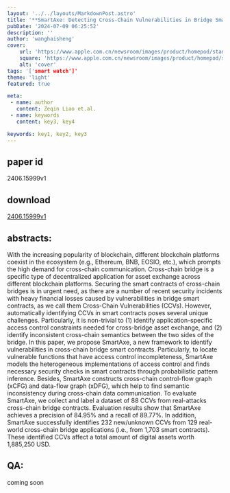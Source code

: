 ```yaml
---
layout: '../../layouts/MarkdownPost.astro'
title: '**SmartAxe: Detecting Cross-Chain Vulnerabilities in Bridge Smart Contracts via Fine-Grained Static Analysis**'
pubDate: '2024-07-09 06:25:52'
description: ''
author: 'wanghaisheng'
cover:
    url: 'https://www.apple.com.cn/newsroom/images/product/homepod/standard/Apple-HomePod-hero-230118_big.jpg.large_2x.jpg'
    square: 'https://www.apple.com.cn/newsroom/images/product/homepod/standard/Apple-HomePod-hero-230118_big.jpg.large_2x.jpg'
    alt: 'cover'
tags: '['smart watch']' 
theme: 'light'
featured: true

meta:
 - name: author
   content: Zeqin Liao et.al.
 - name: keywords
   content: key3, key4

keywords: key1, key2, key3
---
```


## paper id
2406.15999v1
## download
[2406.15999v1](http://arxiv.org/abs/2406.15999v1)
## abstracts:
With the increasing popularity of blockchain, different blockchain platforms coexist in the ecosystem (e.g., Ethereum, BNB, EOSIO, etc.), which prompts the high demand for cross-chain communication. Cross-chain bridge is a specific type of decentralized application for asset exchange across different blockchain platforms. Securing the smart contracts of cross-chain bridges is in urgent need, as there are a number of recent security incidents with heavy financial losses caused by vulnerabilities in bridge smart contracts, as we call them Cross-Chain Vulnerabilities (CCVs). However, automatically identifying CCVs in smart contracts poses several unique challenges. Particularly, it is non-trivial to (1) identify application-specific access control constraints needed for cross-bridge asset exchange, and (2) identify inconsistent cross-chain semantics between the two sides of the bridge.   In this paper, we propose SmartAxe, a new framework to identify vulnerabilities in cross-chain bridge smart contracts. Particularly, to locate vulnerable functions that have access control incompleteness, SmartAxe models the heterogeneous implementations of access control and finds necessary security checks in smart contracts through probabilistic pattern inference. Besides, SmartAxe constructs cross-chain control-flow graph (xCFG) and data-flow graph (xDFG), which help to find semantic inconsistency during cross-chain data communication. To evaluate SmartAxe, we collect and label a dataset of 88 CCVs from real-attacks cross-chain bridge contracts. Evaluation results show that SmartAxe achieves a precision of 84.95% and a recall of 89.77%. In addition, SmartAxe successfully identifies 232 new/unknown CCVs from 129 real-world cross-chain bridge applications (i.e., from 1,703 smart contracts). These identified CCVs affect a total amount of digital assets worth 1,885,250 USD.
## QA:
coming soon
